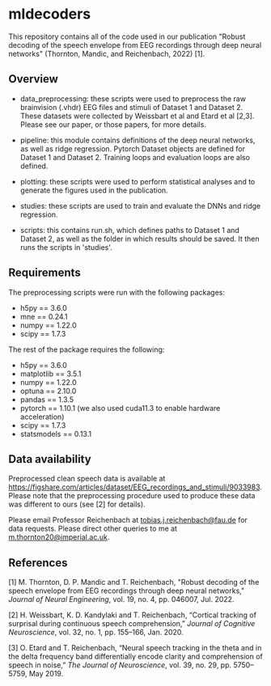 # mldecoders

This repository contains all of the code used in our publication "Robust decoding of the speech envelope from EEG recordings through deep neural networks" 
(Thornton, Mandic, and Reichenbach, 2022) [1].

## Overview

- data_preprocessing: these scripts were used to preprocess the raw brainvision (.vhdr) EEG files and stimuli of Dataset 1 and Dataset 2. These datasets 
were collected by Weissbart et al and Etard et al [2,3]. Please see our paper, or those papers, for more details.

- pipeline: this module contains definitions of the deep neural networks, as well as ridge regression. Pytorch Dataset objects are defined for Dataset 
1 and Dataset 2. Training loops and evaluation loops are also defined.

- plotting: these scripts were used to perform statistical analyses and to generate the figures used in the publication.

- studies: these scripts are used to train and evaluate the DNNs and ridge regression.

- scripts: this contains run.sh, which defines paths to Dataset 1 and Dataset 2, as well as the folder in which results should be saved. It then runs the 
scripts in 'studies'.

## Requirements

The preprocessing scripts were run with the following packages:

- h5py == 3.6.0
- mne == 0.24.1
- numpy == 1.22.0
- scipy == 1.7.3

The rest of the package requires the following:

- h5py == 3.6.0
- matplotlib == 3.5.1
- numpy == 1.22.0
- optuna == 2.10.0
- pandas == 1.3.5
- pytorch == 1.10.1 (we also used cuda11.3 to enable hardware acceleration)
- scipy == 1.7.3
- statsmodels == 0.13.1

## Data availability

Preprocessed clean speech data is available at https://figshare.com/articles/dataset/EEG_recordings_and_stimuli/9033983. Please note that the preprocessing
procedure used to produce these data was different to ours (see [2] for details).

Please email Professor Reichenbach at <tobias.j.reichenbach@fau.de> for data requests. Please direct other queries to me at <m.thornton20@imperial.ac.uk>.

## References

[1] M. Thornton, D. P. Mandic and T. Reichenbach, "Robust decoding of the speech envelope from EEG recordings through deep neural networks," _Journal of Neural Engineering_, vol. 19, no. 4, pp. 046007, Jul. 2022.

[2] H. Weissbart, K. D. Kandylaki and T. Reichenbach, “Cortical tracking of surprisal during continuous speech comprehension,” _Journal of Cognitive Neuroscience_, vol. 32, no. 1, pp. 155–166, Jan. 2020.
 
[3] O. Etard and T. Reichenbach, “Neural speech tracking in the theta and in the delta frequency band differentially encode clarity and comprehension 
of speech in noise,” _The Journal of Neuroscience_, vol. 39, no. 29, pp. 5750–5759, May 2019.
